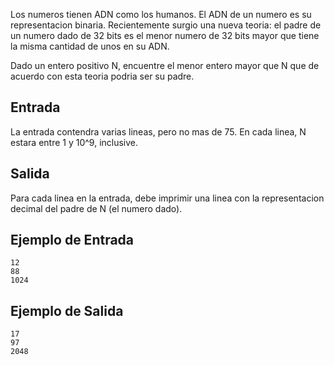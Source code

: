 Los numeros tienen ADN como los humanos. El ADN de un numero es su representacion binaria. Recientemente surgio una nueva teoria: el padre de un numero dado de 32 bits es el menor numero de 32 bits mayor que tiene la misma cantidad de unos en su ADN.



Dado un entero positivo N, encuentre el menor entero mayor que N que de acuerdo con esta teoria podria ser su padre.



## Entrada



La entrada contendra varias lineas, pero no mas de 75. En cada linea, N estara entre 1 y 10^9, inclusive.



## Salida



Para cada linea en la entrada, debe imprimir una linea con la representacion decimal del padre de N (el numero dado).



## Ejemplo de Entrada



```
12
88
1024
```


## Ejemplo de Salida



```
17
97
2048
```


